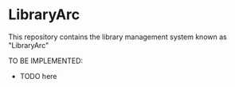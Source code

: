 # LibraryArc

This repository contains the library management system known as "LibraryArc"

TO BE IMPLEMENTED:
- TODO here

